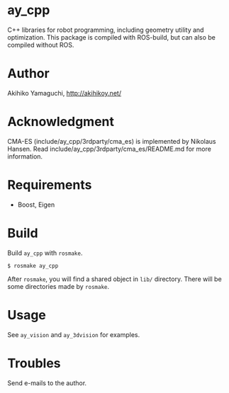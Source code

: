 ay_cpp
==================
C++ libraries for robot programming, including geometry utility and optimization.  This package is compiled with ROS-build, but can also be compiled without ROS.


Author
==================
Akihiko Yamaguchi, http://akihikoy.net/


Acknowledgment
==================
CMA-ES (include/ay_cpp/3rdparty/cma_es) is implemented by Nikolaus Hansen.  Read include/ay_cpp/3rdparty/cma_es/README.md for more information.


Requirements
==================
- Boost, Eigen


Build
==================
Build `ay_cpp` with `rosmake`.

```
$ rosmake ay_cpp
```

After `rosmake`, you will find a shared object in `lib/` directory.
There will be some directories made by `rosmake`.


Usage
==================
See `ay_vision` and `ay_3dvision` for examples.


Troubles
==================
Send e-mails to the author.
